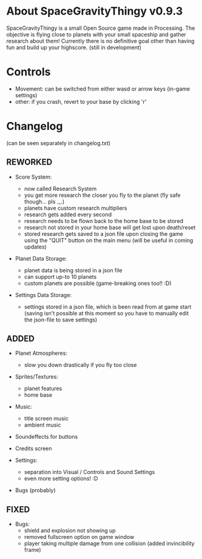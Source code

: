 # About SpaceGravityThingy v0.9.3
SpaceGravityThingy is a small Open Source game made in Processing.
The objective is flying close to planets with your small spaceship and gather research about them! Currently there is no definitive goal other than having fun and build up your highscore.
(still in development)

# Controls
* Movement: can be switched from either wasd or arrow keys (in-game settings)
* other: if you crash, revert to your base by clicking 'r'

# Changelog
(can be seen separately in changelog.txt)

## REWORKED
* Score System:
   - now called Research System
   - you get more research the closer you fly to the planet (fly safe though... pls ._.)
   - planets have custom research multipliers
   - research gets added every second
   - research needs to be flown back to the home base to be stored
   - research not stored in your home base will get lost upon death/reset
   - stored research gets saved to a json file upon closing the game using the "QUIT" button on the main menu (will be useful in coming updates)

* Planet Data Storage:
   - planet data is being stored in a json file
   - can support up-to 10 planets
   - custom planets are possible (game-breaking ones too!! :D)

* Settings Data Storage:
   - settings stored in a json file, which is been read from at game start (saving isn't possible at this moment so you have to manually edit the json-file to save settings)


## ADDED
* Planet Atmospheres:
   - slow you down drastically if you fly too close

* Sprites/Textures:
   - planet features
   - home base

* Music:
   - title screen music
   - ambient music

* Soundeffects for buttons

* Credits screen

* Settings:
   - separation into Visual / Controls and Sound Settings
   - even more setting options! :D

* Bugs (probably)


## FIXED
* Bugs:
   - shield and explosion not showing up
   - removed fullscreen option on game window
   - player taking multiple damage from one collision (added invincibility frame)
